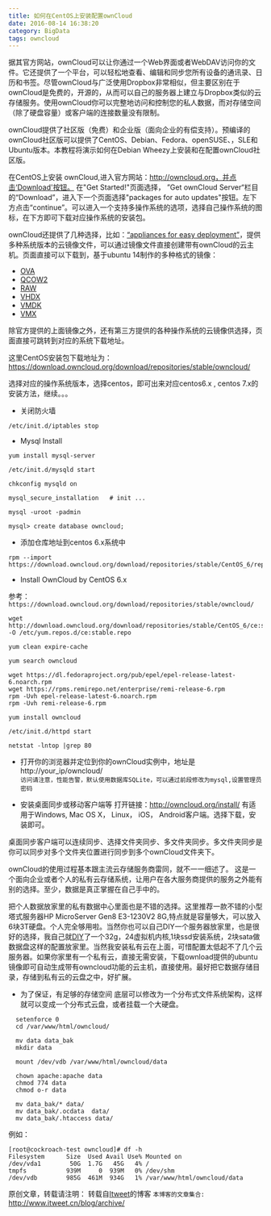 ```yaml
---
title: 如何在CentOS上安装配置ownCloud
date: 2016-08-14 16:38:20
category: BigData
tags: owncloud
---
```

据其官方网站，ownCloud可以让你通过一个Web界面或者WebDAV访问你的文件。它还提供了一个平台，可以轻松地查看、编辑和同步您所有设备的通讯录、日历和书签。尽管ownCloud与广泛使用Dropbox非常相似，但主要区别在于ownCloud是免费的，开源的，从而可以自己的服务器上建立与Dropbox类似的云存储服务。使用ownCloud你可以完整地访问和控制您的私人数据，而对存储空间（除了硬盘容量）或客户端的连接数量没有限制。

ownCloud提供了社区版（免费）和企业版（面向企业的有偿支持）。预编译的ownCloud社区版可以提供了CentOS、Debian、Fedora、openSUSE、，SLE和Ubuntu版本。本教程将演示如何在Debian Wheezy上安装和在配置ownCloud社区版。

在CentOS上安装 ownCloud,进入官方网站：http://owncloud.org，并点击‘Download'按钮。
在"Get Started!"页面选择， ”Get ownCloud Server“栏目的“Download”，进入下一个页面选择"packages for auto updates"按钮。左下方点击“continue”。可以进入一个支持多操作系统的选项，选择自己操作系统的图标，在下方即可下载对应操作系统的安装包。

ownCloud还提供了几种选择，比如：[“appliances for easy deployment”](https://owncloud.org/install/#instructions-server)，提供多种系统版本的云镜像文件，可以通过镜像文件直接创建带有ownCloud的云主机。页面直接可以下载到，基于ubuntu 14制作的多种格式的镜像：

- [OVA](http://download.owncloud.org/community/production/vm/Ubuntu_14.04-owncloud-9.1.0-1.1-201607211103.ova.zip)
- [QCOW2](http://download.owncloud.org/community/production/vm/Ubuntu_14.04-owncloud-9.1.0-1.1-201607211103.qcow2.zip)
- [RAW](http://download.owncloud.org/community/production/vm/Ubuntu_14.04-owncloud-9.1.0-1.1-201607211103.raw.zip)
- [VHDX](http://download.owncloud.org/community/production/vm/Ubuntu_14.04-owncloud-9.1.0-1.1-201607211103.vhdx.zip)
- [VMDK](http://download.owncloud.org/community/production/vm/Ubuntu_14.04-owncloud-9.1.0-1.1-201607211103.vmdk.zip)
- [VMX](http://download.owncloud.org/community/production/vm/Ubuntu_14.04-owncloud-9.1.0-1.1-201607211103.vmx.zip)

除官方提供的上面镜像之外，还有第三方提供的各种操作系统的云镜像供选择，页面直接可跳转到对应的系统下载地址。

这里CentOS安装包下载地址为：https://download.owncloud.org/download/repositories/stable/owncloud/

选择对应的操作系统版本，选择centos，即可出来对应centos6.x , centos 7.x的安装方法，继续。。。

* 关闭防火墙
```
/etc/init.d/iptables stop
```

* Mysql Install
```
yum install mysql-server

/etc/init.d/mysqld start

chkconfig mysqld on

mysql_secure_installation   # init ...

mysql -uroot -padmin

mysql> create database owncloud;
```

* 添加仓库地址到centos 6.x系统中
```
rpm --import https://download.owncloud.org/download/repositories/stable/CentOS_6/repodata/repomd.xml.key
```

* Install OwnCloud by CentOS 6.x
 
 参考：`https://download.owncloud.org/download/repositories/stable/owncloud/`

```
wget http://download.owncloud.org/download/repositories/stable/CentOS_6/ce:stable.repo -O /etc/yum.repos.d/ce:stable.repo

yum clean expire-cache

yum search owncloud

wget https://dl.fedoraproject.org/pub/epel/epel-release-latest-6.noarch.rpm
wget https://rpms.remirepo.net/enterprise/remi-release-6.rpm
rpm -Uvh epel-release-latest-6.noarch.rpm
rpm -Uvh remi-release-6.rpm

yum install owncloud    

/etc/init.d/httpd start

netstat -lntop |grep 80
```

* 打开你的浏览器并定位到你的ownCloud实例中，地址是 http://your_ip/owncloud/   
 `访问请注意，性能告警，默认使用数据库SQLite，可以通过前段修改为mysql,设置管理员密码`

* 安装桌面同步或移动客户端等
打开链接：http://owncloud.org/install/ 有适用于Windows, Mac OS X， Linux， iOS， Android客户端。选择下载，安装即可。

桌面同步客户端可以连续同步、选择文件夹同步、多文件夹同步。多文件夹同步是你可以同步对多个文件夹位置进行同步到多个ownCloud文件夹下。

ownCloud的使用过程基本跟主流云存储服务商雷同，就不一一细述了。
这是一个面向企业或者个人的私有云存储系统，让用户在各大服务商提供的服务之外能有别的选择。至少，数据是真正掌握在自己手中的。

把个人数据放家里的私有数据中心里面也是不错的选择。这里推荐一款不错的小型塔式服务器HP MicroServer Gen8 E3-1230V2 8G,特点就是容量够大，可以放入6块3T硬盘。个人完全够用啦。当然你也可以自己DIY一个服务器放家里，也是很好的选择，我自己就[DIY](https://www.itweet.cn/2016/06/14/private-cloud/)了一个32g，24虚拟机内核,1块ssd安装系统，2块sata做数据盘这样的配置放家里。当然我安装私有云在上面，可惜配置太低起不了几个云服务器。如果你家里有一个私有云，直接无需安装，下载ownload提供的ubuntu镜像即可自动生成带有owncloud功能的云主机，直接使用。最好把它数据存储目录，存储到私有云的云盘之中，好扩展。

* 为了保证，有足够的存储空间
  底层可以修改为一个分布式文件系统架构，这样就可以变成一个分布式云盘，或者挂载一个大硬盘。
```
  setenforce 0
  cd /var/www/html/owncloud/

  mv data data_bak
  mkdir data

  mount /dev/vdb /var/www/html/owncloud/data

  chown apache:apache data
  chmod 774 data
  chmod o-r data

  mv data_bak/* data/
  mv data_bak/.ocdata  data/
  mv data_bak/.htaccess data/
```

例如：
```
[root@cockroach-test owncloud]# df -h
Filesystem      Size  Used Avail Use% Mounted on
/dev/vda1        50G  1.7G   45G   4% /
tmpfs           939M     0  939M   0% /dev/shm
/dev/vdb        985G  461M  934G   1% /var/www/html/owncloud/data
```

原创文章，转载请注明： 转载自[Itweet](http://www.itweet.cn)的博客
`本博客的文章集合:` http://www.itweet.cn/blog/archive/
